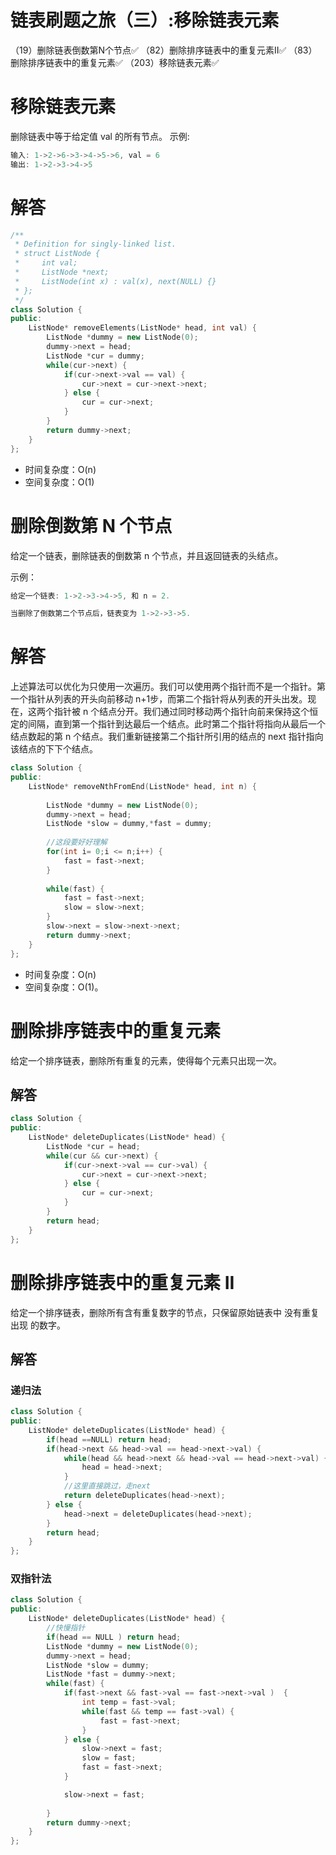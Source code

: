 # 链表刷题之旅（三）:移除链表元素

（19）删除链表倒数第N个节点✅
（82）删除排序链表中的重复元素II✅
（83）删除排序链表中的重复元素✅
（203）移除链表元素✅

# 移除链表元素
删除链表中等于给定值 val 的所有节点。
示例:
```C++
输入: 1->2->6->3->4->5->6, val = 6
输出: 1->2->3->4->5
```

# 解答

```C++
/**
 * Definition for singly-linked list.
 * struct ListNode {
 *     int val;
 *     ListNode *next;
 *     ListNode(int x) : val(x), next(NULL) {}
 * };
 */
class Solution {
public:
    ListNode* removeElements(ListNode* head, int val) {
        ListNode *dummy = new ListNode(0);
        dummy->next = head;
        ListNode *cur = dummy;
        while(cur->next) {
            if(cur->next->val == val) {
                cur->next = cur->next->next;
            } else {
                cur = cur->next;
            }
        }
        return dummy->next;
    }
};
```
* 时间复杂度：O(n)
* 空间复杂度：O(1)

# 删除倒数第 N 个节点
给定一个链表，删除链表的倒数第 n 个节点，并且返回链表的头结点。

示例：
```C++
给定一个链表: 1->2->3->4->5, 和 n = 2.

当删除了倒数第二个节点后，链表变为 1->2->3->5.
```

# 解答
上述算法可以优化为只使用一次遍历。我们可以使用两个指针而不是一个指针。第一个指针从列表的开头向前移动 n+1步，而第二个指针将从列表的开头出发。现在，这两个指针被 n 个结点分开。我们通过同时移动两个指针向前来保持这个恒定的间隔，直到第一个指针到达最后一个结点。此时第二个指针将指向从最后一个结点数起的第 n 个结点。我们重新链接第二个指针所引用的结点的 next 指针指向该结点的下下个结点。

```C++
class Solution {
public:
    ListNode* removeNthFromEnd(ListNode* head, int n) {
        
        ListNode *dummy = new ListNode(0);
        dummy->next = head;        
        ListNode *slow = dummy,*fast = dummy;
        
        //这段要好好理解
        for(int i= 0;i <= n;i++) {
            fast = fast->next;
        }
        
        while(fast) {
            fast = fast->next;
            slow = slow->next;
        }
        slow->next = slow->next->next;
        return dummy->next;
    }
};
```

* 时间复杂度：O(n)
* 空间复杂度：O(1)。


# 删除排序链表中的重复元素
给定一个排序链表，删除所有重复的元素，使得每个元素只出现一次。
## 解答
```C++
class Solution {
public:
    ListNode* deleteDuplicates(ListNode* head) {
        ListNode *cur = head;
        while(cur && cur->next) {
            if(cur->next->val == cur->val) {
                cur->next = cur->next->next;
            } else {
                cur = cur->next;
            }
        }
        return head;
    }
};

```

# 删除排序链表中的重复元素 II
给定一个排序链表，删除所有含有重复数字的节点，只保留原始链表中 没有重复出现 的数字。
## 解答
### 递归法
```C++
class Solution {
public:
    ListNode* deleteDuplicates(ListNode* head) {
        if(head ==NULL) return head;
        if(head->next && head->val == head->next->val) {
            while(head && head->next && head->val == head->next->val) {
                head = head->next;
            }
            //这里直接跳过，走next
            return deleteDuplicates(head->next);
        } else {
            head->next = deleteDuplicates(head->next);
        }       
        return head;
    }
};
```
### 双指针法
```C++
class Solution {
public:
    ListNode* deleteDuplicates(ListNode* head) {
        //快慢指针
        if(head == NULL ) return head;
        ListNode *dummy = new ListNode(0);
        dummy->next = head;
        ListNode *slow = dummy;
        ListNode *fast = dummy->next;
        while(fast) {
            if(fast->next && fast->val == fast->next->val )  {
                int temp = fast->val;
                while(fast && temp == fast->val) {
                    fast = fast->next;
                }
            } else {
                slow->next = fast;
                slow = fast;
                fast = fast->next;
            }

            slow->next = fast;
        
        }
        return dummy->next;
    }
};
```

